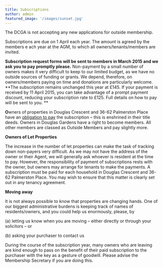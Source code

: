 ```yaml
---
title: Subscriptions
author: admin
featured_image: '/images/sunset.jpg'
---
```

The DCGA is not accepting any new applications for outside membership.

Subscriptions are due on 1 April each year. The amount is agreed by the members e ach year at the AGM, to which all owners/tenants/members are invited.

**Subscription request forms will be sent to members in March 2015 and we ask you to pay promptly please.** Non-payment by a small number of owners makes it very difficult to keep to our limited budget, as we have no outside sources of funding or grants. We depend, therefore, on owners/members paying on time and donations are particularly welcome. **The subscription remains unchanged this year at £145. If your payment is received by 11 April 2015, you can take advantage of a prompt payment discount, reducing your subscription rate to £125. Full details on how to pay will be sent to you. **

**O**wners of properties in Douglas Crescent and 36-62 Palmerston Place have an <span style="text-decoration: underline;">obligation to pay</span> the subscription – this is enshrined in their title deeds. Owners in Douglas Gardens have a right to become members. All other members are classed as Outside Members and pay slightly more.

**Owners of Let Properties**

The increase in the number of let properties can make the task of tracking down non-payers very difficult. As we may not have the address of the owner or their Agent, we will generally ask whoever is resident at the time to pay. However, the responsibility of payment of subscriptions rests with the owner, but owners may arrange for tenants to make the payments. A subscription must be paid for each household in Douglas Crescent and 36-62 Palmerston Place. You may wish to ensure that this matter is clearly set out in any tenancy agreement.

**Moving away**

It is not always possible to know that properties are changing hands. One of our biggest administrative burdens is keeping track of names of residents/owners, and you could help us enormously, please, by

(a) letting us know when you are moving &#8211; either directly or through your solicitors &#8211; or

(b) asking your purchaser to contact us

During the course of the subscription year, many owners who are leaving are kind enough to pass on the benefit of their paid subscription to the purchaser with the key as a gesture of goodwill. Please advise the Membership Secretary if you are doing this.
